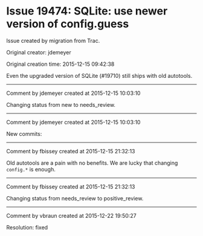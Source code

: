 # Issue 19474: SQLite: use newer version of config.guess

Issue created by migration from Trac.

Original creator: jdemeyer

Original creation time: 2015-12-15 09:42:38

Even the upgraded version of SQLite (#19710) still ships with old autotools.


---

Comment by jdemeyer created at 2015-12-15 10:03:10

Changing status from new to needs_review.


---

Comment by jdemeyer created at 2015-12-15 10:03:10

New commits:


---

Comment by fbissey created at 2015-12-15 21:32:13

Old autotools are a pain with no benefits. We are lucky that changing `config.*` is enough.


---

Comment by fbissey created at 2015-12-15 21:32:13

Changing status from needs_review to positive_review.


---

Comment by vbraun created at 2015-12-22 19:50:27

Resolution: fixed
